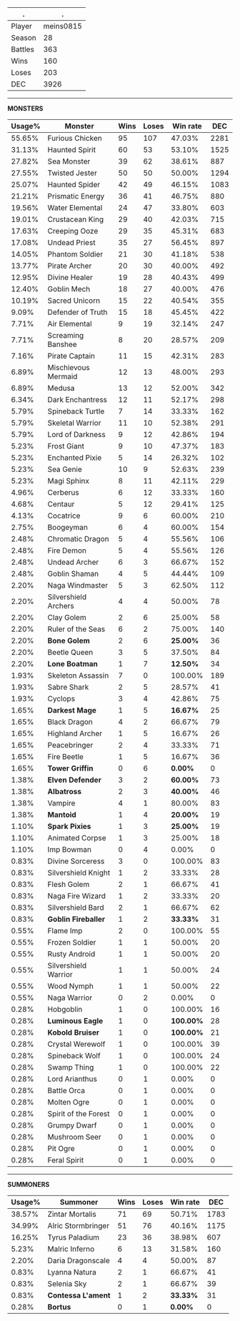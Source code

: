 .|.
|-|-
Player|meins0815
Season|28
Battles|363
Wins|160
Loses|203
DEC|3926

---
**MONSTERS**

Usage%|Monster|Wins|Loses|Win rate|DEC|
-|-|-|-|-|-|
55.65%|Furious Chicken|95|107|47.03%|2281|
31.13%|Haunted Spirit|60|53|53.10%|1525|
27.82%|Sea Monster|39|62|38.61%|887|
27.55%|Twisted Jester|50|50|50.00%|1294|
25.07%|Haunted Spider|42|49|46.15%|1083|
21.21%|Prismatic Energy|36|41|46.75%|880|
19.56%|Water Elemental|24|47|33.80%|603|
19.01%|Crustacean King|29|40|42.03%|715|
17.63%|Creeping Ooze|29|35|45.31%|683|
17.08%|Undead Priest|35|27|56.45%|897|
14.05%|Phantom Soldier|21|30|41.18%|538|
13.77%|Pirate Archer|20|30|40.00%|492|
12.95%|Divine Healer|19|28|40.43%|499|
12.40%|Goblin Mech|18|27|40.00%|476|
10.19%|Sacred Unicorn|15|22|40.54%|355|
9.09%|Defender of Truth|15|18|45.45%|422|
7.71%|Air Elemental|9|19|32.14%|247|
7.71%|Screaming Banshee|8|20|28.57%|209|
7.16%|Pirate Captain|11|15|42.31%|283|
6.89%|Mischievous Mermaid|12|13|48.00%|293|
6.89%|Medusa|13|12|52.00%|342|
6.34%|Dark Enchantress|12|11|52.17%|298|
5.79%|Spineback Turtle|7|14|33.33%|162|
5.79%|Skeletal Warrior|11|10|52.38%|291|
5.79%|Lord of Darkness|9|12|42.86%|194|
5.23%|Frost Giant|9|10|47.37%|183|
5.23%|Enchanted Pixie|5|14|26.32%|102|
5.23%|Sea Genie|10|9|52.63%|239|
5.23%|Magi Sphinx|8|11|42.11%|229|
4.96%|Cerberus|6|12|33.33%|160|
4.68%|Centaur|5|12|29.41%|125|
4.13%|Cocatrice|9|6|60.00%|210|
2.75%|Boogeyman|6|4|60.00%|154|
2.48%|Chromatic Dragon|5|4|55.56%|106|
2.48%|Fire Demon|5|4|55.56%|126|
2.48%|Undead Archer|6|3|66.67%|152|
2.48%|Goblin Shaman|4|5|44.44%|109|
2.20%|Naga Windmaster|5|3|62.50%|112|
2.20%|Silvershield Archers|4|4|50.00%|78|
2.20%|Clay Golem|2|6|25.00%|58|
2.20%|Ruler of the Seas|6|2|75.00%|140|
2.20%|**Bone Golem**|2|6|**25.00%**|36|
2.20%|Beetle Queen|3|5|37.50%|84|
2.20%|**Lone Boatman**|1|7|**12.50%**|34|
1.93%|Skeleton Assassin|7|0|100.00%|189|
1.93%|Sabre Shark|2|5|28.57%|41|
1.93%|Cyclops|3|4|42.86%|75|
1.65%|**Darkest Mage**|1|5|**16.67%**|25|
1.65%|Black Dragon|4|2|66.67%|79|
1.65%|Highland Archer|1|5|16.67%|26|
1.65%|Peacebringer|2|4|33.33%|71|
1.65%|Fire Beetle|1|5|16.67%|36|
1.65%|**Tower Griffin**|0|6|**0.00%**|0|
1.38%|**Elven Defender**|3|2|**60.00%**|73|
1.38%|**Albatross**|2|3|**40.00%**|46|
1.38%|Vampire|4|1|80.00%|83|
1.38%|**Mantoid**|1|4|**20.00%**|19|
1.10%|**Spark Pixies**|1|3|**25.00%**|19|
1.10%|Animated Corpse|1|3|25.00%|18|
1.10%|Imp Bowman|0|4|0.00%|0|
0.83%|Divine Sorceress|3|0|100.00%|83|
0.83%|Silvershield Knight|1|2|33.33%|28|
0.83%|Flesh Golem|2|1|66.67%|41|
0.83%|Naga Fire Wizard|1|2|33.33%|20|
0.83%|Silvershield Bard|2|1|66.67%|62|
0.83%|**Goblin Fireballer**|1|2|**33.33%**|31|
0.55%|Flame Imp|2|0|100.00%|55|
0.55%|Frozen Soldier|1|1|50.00%|20|
0.55%|Rusty Android|1|1|50.00%|20|
0.55%|Silvershield Warrior|1|1|50.00%|24|
0.55%|Wood Nymph|1|1|50.00%|22|
0.55%|Naga Warrior|0|2|0.00%|0|
0.28%|Hobgoblin|1|0|100.00%|16|
0.28%|**Luminous Eagle**|1|0|**100.00%**|28|
0.28%|**Kobold Bruiser**|1|0|**100.00%**|21|
0.28%|Crystal Werewolf|1|0|100.00%|39|
0.28%|Spineback Wolf|1|0|100.00%|24|
0.28%|Swamp Thing|1|0|100.00%|22|
0.28%|Lord Arianthus|0|1|0.00%|0|
0.28%|Battle Orca|0|1|0.00%|0|
0.28%|Molten Ogre|0|1|0.00%|0|
0.28%|Spirit of the Forest|0|1|0.00%|0|
0.28%|Grumpy Dwarf|0|1|0.00%|0|
0.28%|Mushroom Seer|0|1|0.00%|0|
0.28%|Pit Ogre|0|1|0.00%|0|
0.28%|Feral Spirit|0|1|0.00%|0|

---
**SUMMONERS**

Usage%|Summoner|Wins|Loses|Win rate|DEC|
-|-|-|-|-|-|
38.57%|Zintar Mortalis|71|69|50.71%|1783|
34.99%|Alric Stormbringer|51|76|40.16%|1175|
16.25%|Tyrus Paladium|23|36|38.98%|607|
5.23%|Malric Inferno|6|13|31.58%|160|
2.20%|Daria Dragonscale|4|4|50.00%|87|
0.83%|Lyanna Natura|2|1|66.67%|41|
0.83%|Selenia Sky|2|1|66.67%|39|
0.83%|**Contessa L'ament**|1|2|**33.33%**|31|
0.28%|**Bortus**|0|1|**0.00%**|0|
